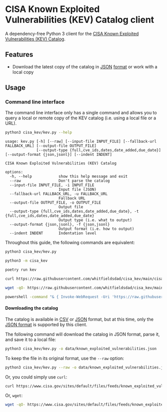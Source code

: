 # CISA Known Exploited Vulnerabilities (KEV) Catalog client

A dependency-free Python 3 client for the [CISA Known Exploited Vulnerabilities (KEV) Catalog](https://www.cisa.gov/known-exploited-vulnerabilities-catalog).

## Features

- Download the latest copy of the catalog in [JSON](https://www.cisa.gov/sites/default/files/feeds/known_exploited_vulnerabilities.json) [format](https://www.cisa.gov/sites/default/files/feeds/known_exploited_vulnerabilities_schema.json) or work with a local copy

## Usage

### Command line interface

The command line interface only has a single command and allows you to query a local or remote copy of the KEV catalog (i.e. using a local file or a URL).

```bash
python3 cisa_kev/kev.py --help
```

```text
usage: kev.py [-h] [--raw] [--input-file INPUT_FILE] [--fallback-url FALLBACK_URL] [--output-file OUTPUT_FILE]
              [--output-type {full,cve_ids,dates,date_added,due_date}] [--output-format {json,jsonl}] [--indent INDENT]

CISA Known Exploited Vulnerabilities (KEV) Catalog

options:
  -h, --help            show this help message and exit
  --raw                 Don't parse the catalog
  --input-file INPUT_FILE, -i INPUT_FILE
                        Input file (JSON)
  --fallback-url FALLBACK_URL, -u FALLBACK_URL
                        Fallback URL
  --output-file OUTPUT_FILE, -o OUTPUT_FILE
                        Output file
  --output-type {full,cve_ids,dates,date_added,due_date}, -t {full,cve_ids,dates,date_added,due_date}
                        Output type (i.e. what to output)
  --output-format {json,jsonl}, -f {json,jsonl}
                        Output format (i.e. how to output)
  --indent INDENT       Indentation level
```

Throughout this guide, the following commands are equivalent:

```bash
python3 cisa_kev/kev.py
```

```bash
python3 -m cisa_kev
```

```bash
poetry run kev
```

```bash
curl https://raw.githubusercontent.com/whitfieldsdad/cisa_kev/main/cisa_kev/kev.py -s | python3 -
```

```bash
wget -qO- https://raw.githubusercontent.com/whitfieldsdad/cisa_kev/main/cisa_kev/kev.py | python3 -
```

```bash
powershell -command "& { Invoke-WebRequest -Uri 'https://raw.githubusercontent.com/whitfieldsdad/cisa_kev/main/cisa_kev/kev.py' -UseBasicParsing | Invoke-Expression }"
```

#### Downloading the catalog

The catalog is available in [CSV](https://www.cisa.gov/sites/default/files/csv/known_exploited_vulnerabilities.csv) or [JSON](https://www.cisa.gov/sites/default/files/feeds/known_exploited_vulnerabilities.json) format, but at this time, only the [JSON format](https://www.cisa.gov/sites/default/files/feeds/known_exploited_vulnerabilities_schema.json) is supported by this client.

The following command will download the catalog in JSON format, parse it, and save it to a local file:

```bash
python3 cisa_kev/kev.py -o data/known_exploited_vulnerabilities.json
```

To keep the file in its original format, use the `--raw` option:

```bash
python3 cisa_kev/kev.py --raw -o data/known_exploited_vulnerabilities.json
```

Or, you could simply use `curl`:

```bash
curl https://www.cisa.gov/sites/default/files/feeds/known_exploited_vulnerabilities.json -o data/known_exploited_vulnerabilities.json
```

Or, `wget`:

```bash
wget -qO- https://www.cisa.gov/sites/default/files/feeds/known_exploited_vulnerabilities.json -O data/known_exploited_vulnerabilities.json
```
